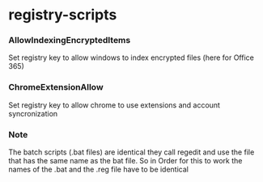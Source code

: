 # registry-scripts

### AllowIndexingEncryptedItems
Set registry key to allow windows to index encrypted files (here for Office 365)

### ChromeExtensionAllow
Set registry key to allow chrome to use extensions and account syncronization

### Note
The batch scripts (.bat files) are identical they call regedit and use the file that has the same name as the bat file.
So in Order for this to work the names of the .bat and the .reg file have to be identical
